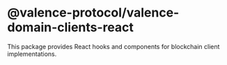 # @valence-protocol/valence-domain-clients-react

This package provides React hooks and components for blockchain client implementations. 